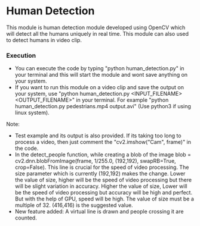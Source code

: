 # Human Detection

This module is human detection module developed using OpenCV which will detect all the humans uniquely in real time. This module can also used to detect humans in video clip.

### Execution

* You can execute the code by typing "python human_detection.py" in your terminal and this will start the module and wont save anything on your system.
* If you want to run this module on a video clip and save the output on your system, use "python human_detection.py <INPUT_FILENAME> <OUTPUT_FILENAME>" in your terminal. For example "python human_detection.py pedestrians.mp4 output.avi" (Use python3 if using linux system).

Note: 
* Test example and its output is also provided. If its taking too long to process a video, then just comment the "cv2.imshow("Cam", frame)" in the code.
* In the detect_people function, while creating a blob of the image
  blob = cv2.dnn.blobFromImage(frame, 1/255.0, (192,192), swapRB=True, crop=False). This line is crucial for the speed of video processing.
  The size parameter which is currently (192,192) makes the change.
  Lower the value of size, higher will be the speed of video processing but there will be slight variation in accuracy.
  Higher the value of size, Lower will be the speed of video processing but accuracy will be high and perfect. But with the help of GPU, speed will be high.
  The value of size must be a multiple of 32.
  (416,416) is the suggested value.
* New feature added: A virtual line is drawn and people crossing it are counted.
  

